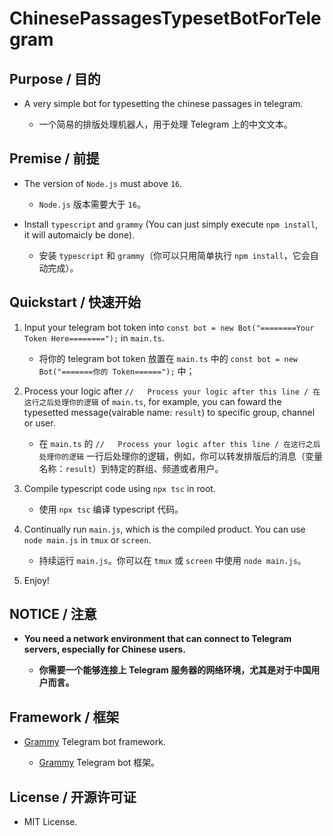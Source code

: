 # ChinesePassagesTypesetBotForTelegram

## Purpose / 目的

- A very simple bot for typesetting the chinese passages in telegram.

    - 一个简易的排版处理机器人，用于处理 Telegram 上的中文文本。

## Premise / 前提

- The version of `Node.js` must above `16`.

    - `Node.js` 版本需要大于 `16`。

- Install `typescript` and `grammy` (You can just simply execute `npm install`, it will automaicly be done).

    - 安装 `typescript` 和 `grammy`（你可以只用简单执行 `npm install`，它会自动完成）。

## Quickstart / 快速开始

1. Input your telegram bot token into `const bot = new Bot("========Your Token Here========");` in `main.ts`.

    - 将你的 telegram bot token 放置在 `main.ts` 中的 `const bot = new Bot("=======你的 Token======");` 中；

2. Process your logic after `//   Process your logic after this line / 在这行之后处理你的逻辑` of `main.ts`, for example, you can foward the typesetted message(vairable name: `result`) to specific group, channel or user.

    - 在 `main.ts` 的 `//   Process your logic after this line / 在这行之后处理你的逻辑` 一行后处理你的逻辑，例如，你可以转发排版后的消息（变量名称：`result`）到特定的群组、频道或者用户。

3. Compile typescript code using `npx tsc` in root.

    - 使用 `npx tsc` 编译 typescript 代码。

4. Continually run `main.js`, which is the compiled product. You can use `node main.js` in `tmux` or `screen`.

    - 持续运行 `main.js`。你可以在 `tmux` 或 `screen` 中使用 `node main.js`。

5. Enjoy!

## NOTICE / 注意

- **You need a network environment that can connect to Telegram servers, especially for Chinese users.**

    - **你需要一个能够连接上 Telegram 服务器的网络环境，尤其是对于中国用户而言。**

## Framework / 框架

- [Grammy](https://grammy.dev) Telegram bot framework.

    - [Grammy](https://grammy.dev/zh/) Telegram bot 框架。

## License / 开源许可证

- MIT License.